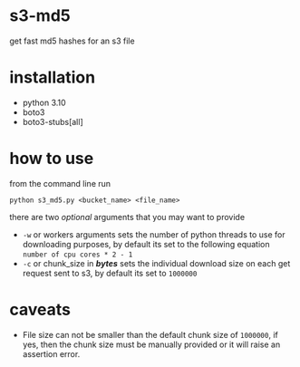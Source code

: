 # s3-md5
get fast md5 hashes for an s3 file
# installation
- python 3.10
- boto3
- boto3-stubs[all]

# how to use
from the command line run
```
python s3_md5.py <bucket_name> <file_name>
```
there are two *optional* arguments that you may want to provide
- `-w` or workers arguments sets the number of python threads to use for downloading purposes, by default its set to the following equation `number of cpu cores * 2 - 1`
- `-c` or chunk_size in ***bytes*** sets the individual download size on each get request sent to s3, by default its set to `1000000`

# caveats

- File size can not be smaller than the default chunk size of `1000000`, if yes, then the chunk size must be manually provided or it will raise an assertion error.

